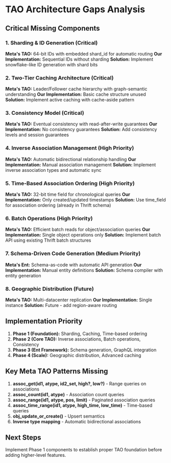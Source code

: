 # TAO Architecture Gaps Analysis

## Critical Missing Components

### 1. **Sharding & ID Generation** (Critical)
**Meta's TAO:** 64-bit IDs with embedded shard_id for automatic routing
**Our Implementation:** Sequential IDs without sharding
**Solution:** Implement snowflake-like ID generation with shard bits

### 2. **Two-Tier Caching Architecture** (Critical)
**Meta's TAO:** Leader/Follower cache hierarchy with graph-semantic understanding
**Our Implementation:** Basic cache structure unused
**Solution:** Implement active caching with cache-aside pattern

### 3. **Consistency Model** (Critical)
**Meta's TAO:** Eventual consistency with read-after-write guarantees
**Our Implementation:** No consistency guarantees
**Solution:** Add consistency levels and session guarantees

### 4. **Inverse Association Management** (High Priority)
**Meta's TAO:** Automatic bidirectional relationship handling
**Our Implementation:** Manual association management
**Solution:** Implement inverse association types and automatic sync

### 5. **Time-Based Association Ordering** (High Priority)
**Meta's TAO:** 32-bit time field for chronological queries
**Our Implementation:** Only created/updated timestamps
**Solution:** Use time_field for association ordering (already in Thrift schema)

### 6. **Batch Operations** (High Priority)
**Meta's TAO:** Efficient batch reads for object/association queries
**Our Implementation:** Single object operations only
**Solution:** Implement batch API using existing Thrift batch structures

### 7. **Schema-Driven Code Generation** (Medium Priority)
**Meta's Ent:** Schema-as-code with automatic API generation
**Our Implementation:** Manual entity definitions
**Solution:** Schema compiler with entity generation

### 8. **Geographic Distribution** (Future)
**Meta's TAO:** Multi-datacenter replication
**Our Implementation:** Single instance
**Solution:** Future - add region-aware routing

## Implementation Priority

1. **Phase 1 (Foundation):** Sharding, Caching, Time-based ordering
2. **Phase 2 (Core TAO):** Inverse associations, Batch operations, Consistency
3. **Phase 3 (Ent Framework):** Schema generation, GraphQL integration
4. **Phase 4 (Scale):** Geographic distribution, Advanced caching

## Key Meta TAO Patterns Missing

1. **assoc_get(id1, atype, id2_set, high?, low?)** - Range queries on associations
2. **assoc_count(id1, atype)** - Association count queries  
3. **assoc_range(id1, atype, pos, limit)** - Paginated association queries
4. **assoc_time_range(id1, atype, high_time, low_time)** - Time-based queries
5. **obj_update_or_create()** - Upsert semantics
6. **Inverse type mapping** - Automatic bidirectional associations

## Next Steps

Implement Phase 1 components to establish proper TAO foundation before adding higher-level features.